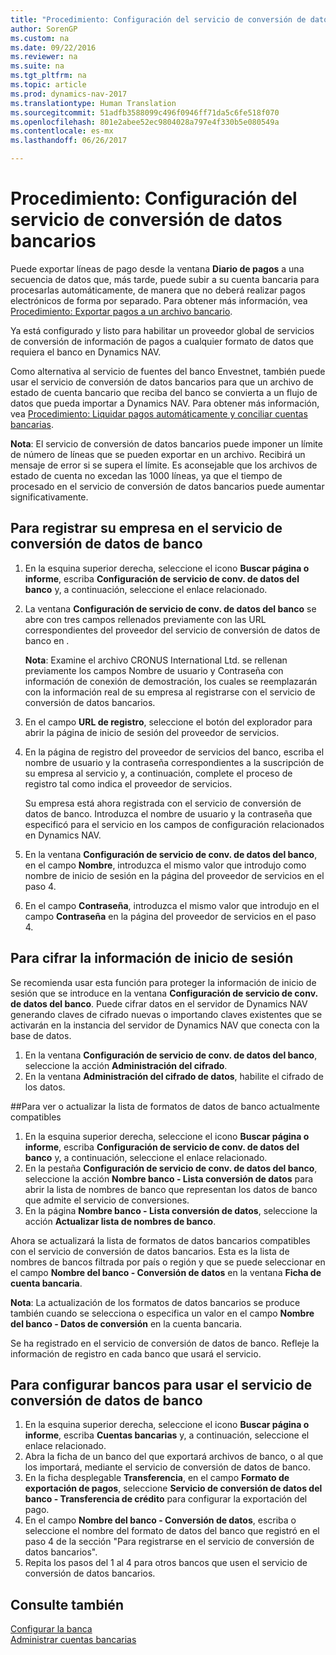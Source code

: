 ```yaml
---
title: "Procedimiento: Configuración del servicio de conversión de datos bancarios"
author: SorenGP
ms.custom: na
ms.date: 09/22/2016
ms.reviewer: na
ms.suite: na
ms.tgt_pltfrm: na
ms.topic: article
ms.prod: dynamics-nav-2017
ms.translationtype: Human Translation
ms.sourcegitcommit: 51adfb3588099c496f0946ff71da5c6fe518f070
ms.openlocfilehash: 801e2abee52ec9804028a797e4f330b5e080549a
ms.contentlocale: es-mx
ms.lasthandoff: 06/26/2017

---
```


# <a name="how-to-set-up-the-bank-data-conversion-service"></a>Procedimiento: Configuración del servicio de conversión de datos bancarios
Puede exportar líneas de pago desde la ventana **Diario de pagos** a una secuencia de datos que, más tarde, puede subir a su cuenta bancaria para procesarlas automáticamente, de manera que no deberá realizar pagos electrónicos de forma por separado. Para obtener más información, vea [Procedimiento: Exportar pagos a un archivo bancario](payables-how-export-payments-bank-file.md).

Ya está configurado y listo para habilitar un proveedor global de servicios de conversión de información de pagos a cualquier formato de datos que requiera el banco en Dynamics NAV.

Como alternativa al servicio de fuentes del banco Envestnet, también puede usar el servicio de conversión de datos bancarios para que un archivo de estado de cuenta bancario que reciba del banco se convierta a un flujo de datos que pueda importar a Dynamics NAV. Para obtener más información, vea [Procedimiento: Liquidar pagos automáticamente y conciliar cuentas bancarias](receivables-apply-payments-auto-reconcile-bank-accounts.md).

**Nota**: El servicio de conversión de datos bancarios puede imponer un límite de número de líneas que se pueden exportar en un archivo. Recibirá un mensaje de error si se supera el límite. Es aconsejable que los archivos de estado de cuenta no excedan las 1000 líneas, ya que el tiempo de procesado en el servicio de conversión de datos bancarios puede aumentar significativamente.

## <a name="to-sign-your-company-up-for-the-bank-data-conversion-service"></a>Para registrar su empresa en el servicio de conversión de datos de banco
1. En la esquina superior derecha, seleccione el icono **Buscar página o informe**, escriba **Configuración de servicio de conv. de datos del banco** y, a continuación, seleccione el enlace relacionado.  
2. La ventana **Configuración de servicio de conv. de datos del banco** se abre con tres campos rellenados previamente con las URL correspondientes del proveedor del servicio de conversión de datos de banco en .

    **Nota**: Examine el archivo CRONUS International Ltd. se rellenan previamente los campos Nombre de usuario y Contraseña con información de conexión de demostración, los cuales se reemplazarán con la información real de su empresa al registrarse con el servicio de conversión de datos bancarios.
3. En el campo **URL de registro**, seleccione el botón del explorador para abrir la página de inicio de sesión del proveedor de servicios.  
4. En la página de registro del proveedor de servicios del banco, escriba el nombre de usuario y la contraseña correspondientes a la suscripción de su empresa al servicio y, a continuación, complete el proceso de registro tal como indica el proveedor de servicios.

    Su empresa está ahora registrada con el servicio de conversión de datos de banco. Introduzca el nombre de usuario y la contraseña que especificó para el servicio en los campos de configuración relacionados en Dynamics NAV.
5. En la ventana **Configuración de servicio de conv. de datos del banco**, en el campo **Nombre**, introduzca el mismo valor que introdujo como nombre de inicio de sesión en la página del proveedor de servicios en el paso 4.
6. En el campo **Contraseña**, introduzca el mismo valor que introdujo en el campo **Contraseña** en la página del proveedor de servicios en el paso 4.

## <a name="to-encrypt-your-login-information"></a>Para cifrar la información de inicio de sesión
Se recomienda usar esta función para proteger la información de inicio de sesión que se introduce en la ventana **Configuración de servicio de conv. de datos del banco**. Puede cifrar datos en el servidor de Dynamics NAV generando claves de cifrado nuevas o importando claves existentes que se activarán en la instancia del servidor de Dynamics NAV que conecta con la base de datos.

1. En la ventana **Configuración de servicio de conv. de datos del banco**, seleccione la acción **Administración del cifrado**.
2. En la ventana **Administración del cifrado de datos**, habilite el cifrado de los datos.

##<a name="to-view-or-update-the-list-of-currently-supported-bank-data-formats"></a>Para ver o actualizar la lista de formatos de datos de banco actualmente compatibles
1. En la esquina superior derecha, seleccione el icono **Buscar página o informe**, escriba **Configuración de servicio de conv. de datos del banco** y, a continuación, seleccione el enlace relacionado.
2. En la pestaña **Configuración de servicio de conv. de datos del banco**, seleccione la acción **Nombre banco - Lista conversión de datos** para abrir la lista de nombres de banco que representan los datos de banco que admite el servicio de conversiones.
3. En la página **Nombre banco - Lista conversión de datos**, seleccione la acción **Actualizar lista de nombres de banco**.

Ahora se actualizará la lista de formatos de datos bancarios compatibles con el servicio de conversión de datos bancarios. Esta es la lista de nombres de bancos filtrada por país o región y que se puede seleccionar en el campo **Nombre del banco - Conversión de datos** en la ventana **Ficha de cuenta bancaria**.

**Nota**: La actualización de los formatos de datos bancarios se produce también cuando se selecciona o especifica un valor en el campo **Nombre del banco - Datos de conversión** en la cuenta bancaria.

Se ha registrado en el servicio de conversión de datos de banco. Refleje la información de registro en cada banco que usará el servicio.

## <a name="to-set-up-bank-accounts-to-use-the-bank-data-conversion-service"></a>Para configurar bancos para usar el servicio de conversión de datos de banco
1. En la esquina superior derecha, seleccione el icono **Buscar página o informe**, escriba **Cuentas bancarias** y, a continuación, seleccione el enlace relacionado.
2. Abra la ficha de un banco del que exportará archivos de banco, o al que los importará, mediante el servicio de conversión de datos de banco.
3. En la ficha desplegable **Transferencia**, en el campo **Formato de exportación de pagos**, seleccione **Servicio de conversión de datos del banco - Transferencia de crédito** para configurar la exportación del pago.
4. En el campo **Nombre del banco - Conversión de datos**, escriba o seleccione el nombre del formato de datos del banco que registró en el paso 4 de la sección "Para registrarse en el servicio de conversión de datos bancarios".
5. Repita los pasos del 1 al 4 para otros bancos que usen el servicio de conversión de datos bancarios.

## <a name="see-also"></a>Consulte también  
[Configurar la banca](bank-setup-banking.md)  
[Administrar cuentas bancarias](bank-manage-bank-accounts.md)

